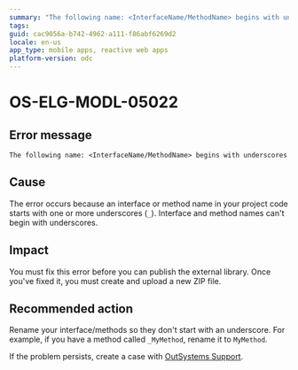 ```yaml
---
summary: "The following name: <InterfaceName/MethodName> begins with underscores"
tags:
guid: cac9056a-b742-4962-a111-f86abf6269d2
locale: en-us
app_type: mobile apps, reactive web apps
platform-version: odc
---
```


# OS-ELG-MODL-05022

## Error message

`The following name: <InterfaceName/MethodName> begins with underscores`

## Cause

The error occurs because an interface or method name in your project code starts with one or more underscores (`_`). Interface and method names can't begin with underscores.

## Impact

You must fix this error before you can publish the external library. Once you've fixed it, you must create and upload a new ZIP file.

## Recommended action

Rename your interface/methods so they don't start with an underscore. For example, if you have a method called `_MyMethod`, rename it to `MyMethod`.

If the problem persists, create a case with [OutSystems Support](https://www.outsystems.com/support/portal/open-support-case?ErrorCode=OS-ELG-MODL-05022).

